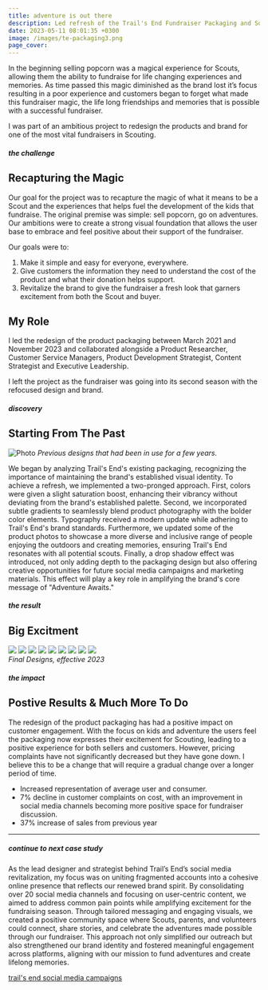 ```yaml
---
title: adventure is out there
description: Led refresh of the Trail's End Fundraiser Packaging and Social campaigns.
date: 2023-05-11 08:01:35 +0300
image: /images/te-packaging3.png
page_cover:
---
```


In the beginning selling popcorn was a magical experience for Scouts, allowing them the ability to fundraise for life changing experiences and memories. As time passed this magic diminished as the brand lost it’s focus resulting in a poor experience and customers began to forget what made this fundraiser magic, the life long friendships and memories that is possible with a successful fundraiser. 

I was part of an ambitious project to redesign the products and brand for one of the most vital fundraisers in Scouting. 


##### the challenge
## Recapturing the Magic
Our goal for the project was to recapture the magic of what it means to be a Scout and the experiences that helps fuel the development of the kids that fundraise. The original premise was simple: sell popcorn, go on adventures. Our ambitions were to create a strong visual foundation that allows the user base to embrace and feel positive about their support of the fundraiser. 

Our goals were to:
1. Make it simple and easy for everyone, everywhere. 
2. Give customers the information they need to understand the cost of the product and what their donation helps support.
3. Revitalize the brand to give the fundraiser a fresh look that garners excitement from both the Scout and buyer. 

## My Role
I led the redesign of the product packaging between March 2021 and November 2023 and collaborated alongside a Product Researcher, Customer Service Managers, Product Development Strategist, Content Strategist and Executive Leadership. 

I left the project as the fundraiser was going into its second season with the refocused design and brand. 

##### discovery
## Starting From The Past

![Photo](/images/oldpackage.png)
*Previous designs that had been in use for a few years.*

We began by analyzing Trail's End's existing packaging, recognizing the importance of maintaining the brand's established visual identity.  To achieve a refresh, we implemented a two-pronged approach. First, colors were given a slight saturation boost, enhancing their vibrancy without deviating from the brand's established palette. Second, we incorporated subtle gradients to seamlessly blend product photography with the bolder color elements.  Typography received a modern update while adhering to Trail's End's brand standards. Furthermore, we updated some of the product photos to showcase a more diverse and inclusive range of people enjoying the outdoors and creating memories, ensuring Trail's End resonates with all potential scouts. Finally, a drop shadow effect was introduced, not only adding depth to the packaging design but also offering creative opportunities for future social media campaigns and marketing materials. This effect will play a key role in amplifying the brand's core message of "Adventure Awaits."

##### the result
## Big Excitment

<div class="page__gallery__wrapper">
  <div class="page__gallery__images">
    <img src= /images/SeaSalt.png loading="lazy">
    <img src= /images/Microwave.png loading="lazy">
    <img src= /images/cheddar.png loading="lazy">
    <img src= /images/kettle.png loading="lazy">
    <img src= /images/Chocolate.png loading="lazy">
    <img src= /images/Salted.png loading="lazy">    <img src= /images/Smores.png loading="lazy">
    <img src= /images/Popping.png loading="lazy">
    <img src= /images/Holiday-Online-Product_Peppermint-v2.jpg loading="lazy">

  </div>
  <em>Final Designs, effective 2023</em>
</div>


##### the impact
## Postive Results & Much More To Do
The redesign of the product packaging has had a positive impact on customer engagement. With the focus on kids and adventure the users feel the packaging now expresses their excitement for Scouting, leading to a positive experience for both sellers and customers. However, pricing complaints have not significantly decreased but they have gone down. I believe this to be a change that will require a gradual change over a longer period of time. 

* Increased representation of average user and consumer. 
* 7% decline in customer complaints on cost, with an improvement in social media channels becoming more positive space for fundraiser discussion. 
* 37% increase of sales from previous year

---

##### continue to next case study
As the lead designer and strategist behind Trail’s End’s social media revitalization, my focus was on uniting fragmented accounts into a cohesive online presence that reflects our renewed brand spirit. By consolidating over 20 social media channels and focusing on user-centric content, we aimed to address common pain points while amplifying excitement for the fundraising season. Through tailored messaging and engaging visuals, we created a positive community space where Scouts, parents, and volunteers could connect, share stories, and celebrate the adventures made possible through our fundraiser. This approach not only simplified our outreach but also strengthened our brand identity and fostered meaningful engagement across platforms, aligning with our mission to fund adventures and create lifelong memories.

<a href="https://keilub.com/projects/9-social/">trail's end social media campaigns</a>
